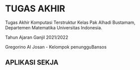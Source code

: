 # TUGAS AKHIR 
Tugas Akhir Komputasi Terstruktur Kelas Pak Alhadi Bustamam, Departemen Matematika Universitas Indonesia.

Tahun Ajaran Ganjil 2021/2022


Gregorino Al Josan - Kelompok penungguBansos

## APLIKASI SEKJA
